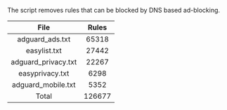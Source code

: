 The script removes rules that can be blocked by DNS based ad-blocking.


| File | Rules |
|:----:|:-----:|
| adguard_ads.txt | 65318 |
| easylist.txt | 27442 |
| adguard_privacy.txt | 22267 |
| easyprivacy.txt | 6298 |
| adguard_mobile.txt | 5352 |
| Total | 126677 |